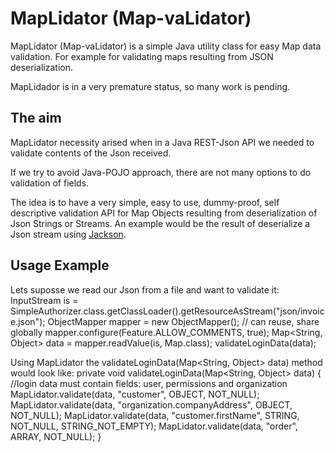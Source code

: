 MapLidator (Map-vaLidator)
==========================

MapLidator (Map-vaLidator) is a simple Java utility class for easy Map data validation. For example for validating maps resulting from JSON deserialization.

MapLidador is in a very premature status, so many work is pending.

The aim
-------

MapLidator necessity arised when in a Java REST-Json API we needed to validate contents of the Json received.

If we try to avoid Java-POJO approach, there are not many options to do validation of fields.

The idea is to have a very simple, easy to use, dummy-proof, self descriptive validation API for Map Objects resulting from deserialization of Json Strings or Streams. An example would be the result of deserialize a Json stream using [Jackson](http://jackson.codehaus.org/).

Usage Example
-------------
Lets suposse we read our Json from a file and want to validate it:
        InputStream is = SimpleAuthorizer.class.getClassLoader().getResourceAsStream("json/invoice.json");
        ObjectMapper mapper = new ObjectMapper(); // can reuse, share globally
        mapper.configure(Feature.ALLOW_COMMENTS, true);
        Map<String, Object> data = mapper.readValue(is, Map.class);
        validateLoginData(data);

Using MapLidator the validateLoginData(Map<String, Object> data) method would look like:
        private void validateLoginData(Map<String, Object> data) {
          //login data must contain fields: user, permissions and organization
          MapLidator.validate(data, "customer", OBJECT, NOT_NULL);
          MapLidator.validate(data, "organization.companyAddress", OBJECT, NOT_NULL);
          MapLidator.validate(data, "customer.firstName", STRING, NOT_NULL, STRING_NOT_EMPTY);
          MapLidator.validate(data, "order", ARRAY, NOT_NULL);
        }

 